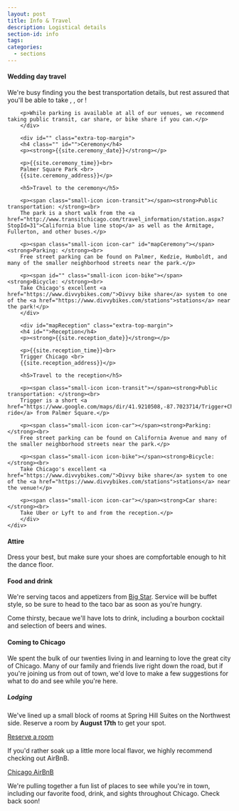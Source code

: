 ```yaml
---
layout: post
title: Info & Travel
description: Logistical details
section-id: info
tags:
categories:
  - sections
---
```


<div class="inner-container" id="">

<!-- <figure class="section-image">
    <img class="u-max-full-width" src="https://api.mapbox.com/styles/v1/danswick/cio0yit1t003dagkljbja0jsc/static/-87.697947,41.946739,15.15,0.00,45.00/800x250@2x?access_token=pk.eyJ1IjoiZGFuc3dpY2siLCJhIjoieUZiWmwtVSJ9.0cPQywdbPVmvHiHJ6NwdXA">
    <figcaption>Trigger Chicago. 2810 W Addison St.</figcaption>
</figure> -->
<!-- <div id="receptionMap" class="section-map"></div> -->

</div>

<div class="row travel-map-container">
    <div class="map-container">
        <div id="receptionMap"></div>
    </div>
    <div class="map-details right squares">
        <div id="mapOverview">
        <h4>Wedding day travel</h4>
        <p id="">We're busy finding you the best transportation details, but rest assured that you'll be able to take <span class="small-icon icon-transit"></span>, <span class="small-icon icon-car"></span>, or <span class="small-icon icon-bike"></span>!</p>

        <p>While parking is available at all of our venues, we recommend taking public transit, car share, or bike share if you can.</p>
        </div>
    
        <div id="" class="extra-top-margin">
        <h4 class="" id="">Ceremony</h4>
        <p><strong>{{site.ceremony_date}}</strong></p>

        <p>{{site.ceremony_time}}<br>
        Palmer Square Park <br>
        {{site.ceremony_address}}</p>

        <h5>Travel to the ceremony</h5>

        <p><span class="small-icon icon-transit"></span><strong>Public transportation: </strong><br>
        The park is a short walk from the <a href="http://www.transitchicago.com/travel_information/station.aspx?StopId=31">California blue line stop</a> as well as the Armitage, Fullerton, and other buses.</p>
        
        <p><span class="small-icon icon-car" id="mapCeremony"></span><strong>Parking: </strong><br>
        Free street parking can be found on Palmer, Kedzie, Humboldt, and many of the smaller neighborhood streets near the park.</p>
        
        <p><span id="" class="small-icon icon-bike"></span><strong>Bicycle: </strong><br>
        Take Chicago's excellent <a href="https://www.divvybikes.com/">Divvy bike share</a> system to one of the <a href="https://www.divvybikes.com/stations">stations</a> near the park!</p>
        </div>

        <div id="mapReception" class="extra-top-margin">
        <h4 id="">Reception</h4>
        <p><strong>{{site.reception_date}}</strong></p>

        <p>{{site.reception_time}}<br>
        Trigger Chicago <br>
        {{site.reception_address}}</p>

        <h5>Travel to the reception</h5>

        <p><span class="small-icon icon-transit"></span><strong>Public transportation: </strong><br>
        Trigger is a short <a href="https://www.google.com/maps/dir/41.9210508,-87.7023714/Trigger+Chicago,+2810+West+Addison+Street,+Chicago,+IL+60618/@41.9339213,-87.7140307,14z/">bus ride</a> from Palmer Square.</p>
        
        <p><span class="small-icon icon-car"></span><strong>Parking: </strong><br>
        Free street parking can be found on California Avenue and many of the smaller neighborhood streets near the park.</p>
        
        <p><span class="small-icon icon-bike"></span><strong>Bicycle: </strong><br>
        Take Chicago's excellent <a href="https://www.divvybikes.com/">Divvy bike share</a> system to one of the <a href="https://www.divvybikes.com/stations">stations</a> near the venue!</p>

        <p><span class="small-icon icon-car"></span><strong>Car share: </strong><br>
        Take Uber or Lyft to and from the reception.</p>
        </div>
    </div>
</div>

<div class="inner-container">
<h4>Attire</h4> 

Dress your best, but make sure your shoes are compfortable enough to hit the dance floor.

<h4>Food and drink</h4>

We're serving tacos and appetizers from <a href="http://bigstarchicago.com/">Big Star</a>. Service will be buffet style, so be sure to head to the taco bar as soon as you're hungry. 

Come thirsty, becaue we'll have lots to drink, including a bourbon cocktail and selection of beers and wines. 

<h4>Coming to Chicago</h4>

We spent the bulk of our twenties living in and learning to love the great city of Chicago. Many of our family and friends live right down the road, but if you're joining us from out of town, we'd love to make a few suggestions for what to do and see while you're here. 

<h5>Lodging</h5>

<span class="small-icon icon-lodging"></span>We've lined up a small block of rooms at Spring Hill Suites on the Northwest side. Reserve a room by <strong>August 17th</strong> to get your spot. 

<div class="cta-button"><a href="http://www.marriott.com/meeting-event-hotels/group-corporate-travel/groupCorp.mi?resLinkData=McMillan%20Wedding%5ECHICO%60MCMMCMC%7CMCMMCMA%60135.00%60USD%60false%602%609/16/16%609/18/16%608/17/16&app=resvlink&stop_mobi=yes">Reserve a room</a></div>

<span class="small-icon icon-lodging"></span>If you'd rather soak up a little more local flavor, we highly recommend checking out AirBnB. 

<div class="cta-button">
    <a target="_blank" href="https://www.airbnb.com/s/Chicago--IL--United-States?checkin=09%2F16%2F2016&checkout=09%2F18%2F2016&guests=&zoom=13&search_by_map=true&sw_lat=41.86523769935195&sw_lng=-87.69389481253131&ne_lat=41.9482705828654&ne_lng=-87.61098236746295&ss_id=rbs2zdcy&s_tag=j5aYUFch">Chicago AirBnB</a>
</div>

<!-- #### Our favorite food and drinks -->

We're pulling together a fun list of places to see while you're in town, including our favorite food, drink, and sights throughout Chicago. Check back soon! 

<!-- #### See the sights -->

<!-- <span class="small-icon icon-amusement"></span><span class="small-icon icon-restaurant"></span>Lorem ipsum dolor sit amet, consectetur adipisicing elit. Nesciunt optio ipsum necessitatibus fuga deleniti non porro, recusandae enim, facilis, voluptates rerum quae consequuntur cum adipisci libero ad velit hic sapiente. -->
</div>
<script type="text/javascript">
/*var $nav = $('.navbar-container nav'),
    $mapReception = $('#receptionMap'),
    $receptionMapSection = $('.travel-map-container'),
    $navHeight = $nav.outerHeight() + 1;

if ($(window).outerWidth() < 321) {
    $mapReception.height($(window).height() * 0.8);
    $('.map-container').height($(window).height() * 0.8);
    $($('.map-details')[0]).addClass('extra-top-margin');
    makeMap();
} else {
    $mapReception.height($(window).height() - $navHeight);
    $('.map-container').height($receptionMapSection.height());    
    makeMap();
}

function makeMap() {
mapboxgl.accessToken = 'pk.eyJ1IjoiZGFuc3dpY2siLCJhIjoieUZiWmwtVSJ9.0cPQywdbPVmvHiHJ6NwdXA';
var map = new mapboxgl.Map({
    container: 'receptionMap', // container id
    style: 'mapbox://styles/danswick/cio85vga7001jakm9onnuqk7e', //stylesheet location
    center: [-87.69961783,41.935228526], // starting position
    zoom: 13 // starting zoom
});
map.addControl(new mapboxgl.Navigation({position: 'bottom-left'}));
map.scrollZoom.disable();

var destinations = {
    mapCeremony: {
        bearing: 90,
        center: [-87.703176,41.921123],
        zoom: 16,
        speed: 0.5,
        pitch: 25
    },
    mapReception: {
        bearing: 0,
        center: [-87.698485,41.946875],
        zoom: 16,
        speed: 0.5,
        pitch: 25
    },
    mapOverview: {
        bearing: 0,
        center: [-87.69788068507054,41.930317424097495],
        zoom: 13,
        speed: 0.5,
        pitch: 35
    }

}


    // On every scroll event, check which element is on screen
    window.onscroll = function() {
        var desintaionNames = Object.keys(destinations);
        for (var i = 0; i < desintaionNames.length; i++) {
            var destinationName = desintaionNames[i];
            if (isElementOnScreen(destinationName)) {
                setActiveDestination(destinationName);
                break;
            }
        }
    };

    // set initial view
    var activeDestinationName = "overview";
    function setActiveDestination(destinationName) {
        if (destinationName === activeDestinationName) return;

        map.flyTo(destinations[destinationName]);

        activeDestinationName = destinationName;
    }

    function isElementOnScreen(id) {
        var element = document.getElementById(id);
        var bounds = element.getBoundingClientRect();
        return bounds.top < window.innerHeight && bounds.bottom > 0;
    }
}*/
// end makeMap
</script>